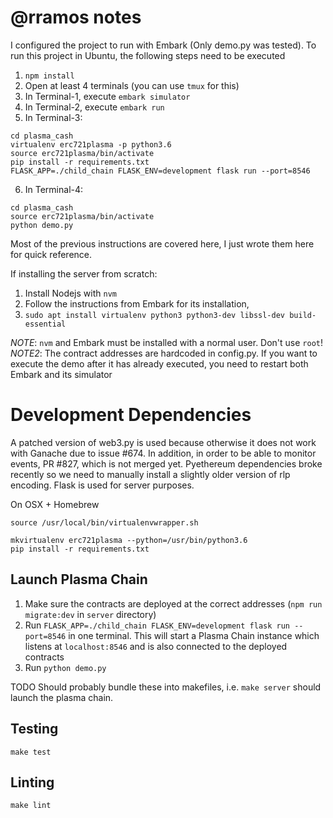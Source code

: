 
# @rramos notes
I configured the project to run with Embark (Only demo.py was tested). To run this project in Ubuntu, the following steps need to be executed

1. `npm install`
2. Open at least 4 terminals (you can use `tmux` for this)
3. In Terminal-1, execute `embark simulator`
4. In Terminal-2, execute `embark run`
5. In Terminal-3: 
```
cd plasma_cash
virtualenv erc721plasma -p python3.6
source erc721plasma/bin/activate
pip install -r requirements.txt
FLASK_APP=./child_chain FLASK_ENV=development flask run --port=8546
```
6. In Terminal-4:
```
cd plasma_cash
source erc721plasma/bin/activate
python demo.py
```
 
 Most of the previous instructions are covered here, I just wrote them here for quick reference.

If installing the server from scratch:
 1. Install Nodejs with `nvm`
 2. Follow the instructions from Embark for its installation, 
 3. `sudo apt install virtualenv python3 python3-dev libssl-dev build-essential` 

_NOTE_: `nvm` and Embark must be installed with a normal user. Don't use `root`!
_NOTE2_: The contract addresses are hardcoded in config.py. If you want to execute the demo after it has already executed, you need to restart both Embark and its simulator


# Development Dependencies

A patched version of web3.py is used because otherwise it does not work with Ganache due to issue #674. In addition, in order to be able to monitor events, PR #827, which is not merged yet. Pyethereum dependencies broke recently so we need to manually install a slightly older version of rlp encoding. Flask is used for server purposes.

On OSX + Homebrew
```
source /usr/local/bin/virtualenvwrapper.sh
```


```
mkvirtualenv erc721plasma --python=/usr/bin/python3.6
pip install -r requirements.txt
```

## Launch Plasma Chain

1. Make sure the contracts are deployed at the correct addresses (`npm run migrate:dev` in `server` directory)
2. Run `FLASK_APP=./child_chain FLASK_ENV=development flask run --port=8546` in one terminal. This will start a Plasma Chain instance which listens at `localhost:8546` and is also connected to the deployed contracts
3. Run `python demo.py`

TODO Should probably bundle these into makefiles, i.e. `make server` should launch the plasma chain.


## Testing

```
make test
```

## Linting

```
make lint
```

